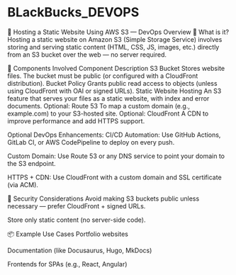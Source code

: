 # BLackBucks_DEVOPS
🚀 Hosting a Static Website Using AWS S3 — DevOps Overview
📌 What is it?
Hosting a static website on Amazon S3 (Simple Storage Service) involves storing and serving static content (HTML, CSS, JS, images, etc.) directly from an S3 bucket over the web — no server required.

🧱 Components Involved
Component	Description
S3 Bucket	Stores website files. The bucket must be public (or configured with a CloudFront distribution).
Bucket Policy	Grants public read access to objects (unless using CloudFront with OAI or signed URLs).
Static Website Hosting	An S3 feature that serves your files as a static website, with index and error documents.
Optional: Route 53	To map a custom domain (e.g., example.com) to your S3-hosted site.
Optional: CloudFront	A CDN to improve performance and add HTTPS support.


Optional DevOps Enhancements:
CI/CD Automation: Use GitHub Actions, GitLab CI, or AWS CodePipeline to deploy on every push.

Custom Domain: Use Route 53 or any DNS service to point your domain to the S3 endpoint.

HTTPS + CDN: Use CloudFront with a custom domain and SSL certificate (via ACM).

🔐 Security Considerations
Avoid making S3 buckets public unless necessary — prefer CloudFront + signed URLs.

Store only static content (no server-side code).

📦 Example Use Cases
Portfolio websites

Documentation (like Docusaurus, Hugo, MkDocs)

Frontends for SPAs (e.g., React, Angular)

